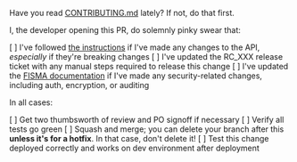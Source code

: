 <your comments for this PR go here>

Have you read [CONTRIBUTING.md](../CONTRIBUTING.md) lately? If not, do that first.

I, the developer opening this PR, do solemnly pinky swear that:

[ ] I've followed [the instructions](../CONTRIBUTING.md#api-changes) if I've made any changes to the API, _especially_ if they're breaking changes
[ ] I've updated the RC_XXX release ticket with any manual steps required to release this change
[ ] I've updated the [FISMA documentation](../CONTRIBUTING.md#FISMA-documentation-changes) if I've made any security-related changes, including auth, encryption, or auditing

In all cases:

[ ] Get two thumbsworth of review and PO signoff if necessary
[ ] Verify all tests go green
[ ] Squash and merge; you can delete your branch after this **unless it's for a hotfix**. In that case, don't delete it!
[ ] Test this change deployed correctly and works on dev environment after deployment
